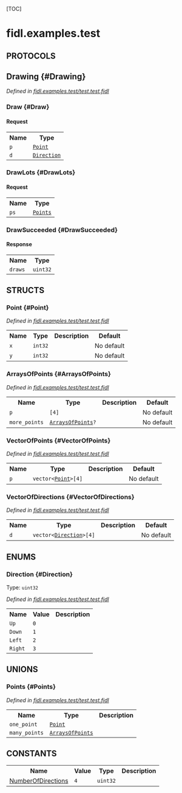 [TOC]

# fidl.examples.test


## **PROTOCOLS**

## Drawing {#Drawing}
*Defined in [fidl.examples.test/test.test.fidl](https://fuchsia.googlesource.com/fuchsia/+/master/zircon/tools/fidl/examples/test.test.fidl#39)*


### Draw {#Draw}


#### Request
<table>
    <tr><th>Name</th><th>Type</th></tr>
    <tr>
            <td><code>p</code></td>
            <td>
                <code><a class='link' href='#Point'>Point</a></code>
            </td>
        </tr><tr>
            <td><code>d</code></td>
            <td>
                <code><a class='link' href='#Direction'>Direction</a></code>
            </td>
        </tr></table>



### DrawLots {#DrawLots}


#### Request
<table>
    <tr><th>Name</th><th>Type</th></tr>
    <tr>
            <td><code>ps</code></td>
            <td>
                <code><a class='link' href='#Points'>Points</a></code>
            </td>
        </tr></table>



### DrawSucceeded {#DrawSucceeded}




#### Response
<table>
    <tr><th>Name</th><th>Type</th></tr>
    <tr>
            <td><code>draws</code></td>
            <td>
                <code>uint32</code>
            </td>
        </tr></table>



## **STRUCTS**

### Point {#Point}
*Defined in [fidl.examples.test/test.test.fidl](https://fuchsia.googlesource.com/fuchsia/+/master/zircon/tools/fidl/examples/test.test.fidl#7)*





<table>
    <tr><th>Name</th><th>Type</th><th>Description</th><th>Default</th></tr><tr>
            <td><code>x</code></td>
            <td>
                <code>int32</code>
            </td>
            <td></td>
            <td>No default</td>
        </tr><tr>
            <td><code>y</code></td>
            <td>
                <code>int32</code>
            </td>
            <td></td>
            <td>No default</td>
        </tr>
</table>

### ArraysOfPoints {#ArraysOfPoints}
*Defined in [fidl.examples.test/test.test.fidl](https://fuchsia.googlesource.com/fuchsia/+/master/zircon/tools/fidl/examples/test.test.fidl#19)*





<table>
    <tr><th>Name</th><th>Type</th><th>Description</th><th>Default</th></tr><tr>
            <td><code>p</code></td>
            <td>
                <code>[4]</code>
            </td>
            <td></td>
            <td>No default</td>
        </tr><tr>
            <td><code>more_points</code></td>
            <td>
                <code><a class='link' href='#ArraysOfPoints'>ArraysOfPoints</a>?</code>
            </td>
            <td></td>
            <td>No default</td>
        </tr>
</table>

### VectorOfPoints {#VectorOfPoints}
*Defined in [fidl.examples.test/test.test.fidl](https://fuchsia.googlesource.com/fuchsia/+/master/zircon/tools/fidl/examples/test.test.fidl#24)*





<table>
    <tr><th>Name</th><th>Type</th><th>Description</th><th>Default</th></tr><tr>
            <td><code>p</code></td>
            <td>
                <code>vector&lt;<a class='link' href='#Point'>Point</a>&gt;[4]</code>
            </td>
            <td></td>
            <td>No default</td>
        </tr>
</table>

### VectorOfDirections {#VectorOfDirections}
*Defined in [fidl.examples.test/test.test.fidl](https://fuchsia.googlesource.com/fuchsia/+/master/zircon/tools/fidl/examples/test.test.fidl#28)*





<table>
    <tr><th>Name</th><th>Type</th><th>Description</th><th>Default</th></tr><tr>
            <td><code>d</code></td>
            <td>
                <code>vector&lt;<a class='link' href='#Direction'>Direction</a>&gt;[4]</code>
            </td>
            <td></td>
            <td>No default</td>
        </tr>
</table>



## **ENUMS**

### Direction {#Direction}
Type: <code>uint32</code>

*Defined in [fidl.examples.test/test.test.fidl](https://fuchsia.googlesource.com/fuchsia/+/master/zircon/tools/fidl/examples/test.test.fidl#12)*



<table>
    <tr><th>Name</th><th>Value</th><th>Description</th></tr><tr>
            <td><code>Up</code></td>
            <td><code>0</code></td>
            <td></td>
        </tr><tr>
            <td><code>Down</code></td>
            <td><code>1</code></td>
            <td></td>
        </tr><tr>
            <td><code>Left</code></td>
            <td><code>2</code></td>
            <td></td>
        </tr><tr>
            <td><code>Right</code></td>
            <td><code>3</code></td>
            <td></td>
        </tr></table>





## **UNIONS**

### Points {#Points}
*Defined in [fidl.examples.test/test.test.fidl](https://fuchsia.googlesource.com/fuchsia/+/master/zircon/tools/fidl/examples/test.test.fidl#32)*


<table>
    <tr><th>Name</th><th>Type</th><th>Description</th></tr><tr>
            <td><code>one_point</code></td>
            <td>
                <code><a class='link' href='#Point'>Point</a></code>
            </td>
            <td></td>
        </tr><tr>
            <td><code>many_points</code></td>
            <td>
                <code><a class='link' href='#ArraysOfPoints'>ArraysOfPoints</a></code>
            </td>
            <td></td>
        </tr></table>







## **CONSTANTS**

<table>
    <tr><th>Name</th><th>Value</th><th>Type</th><th>Description</th></tr><tr>
            <td><a href="https://fuchsia.googlesource.com/fuchsia/+/master/zircon/tools/fidl/examples/test.test.fidl#37">NumberOfDirections</a></td>
            <td>
                    <code>4</code>
                </td>
                <td><code>uint32</code></td>
            <td></td>
        </tr>
    
</table>

